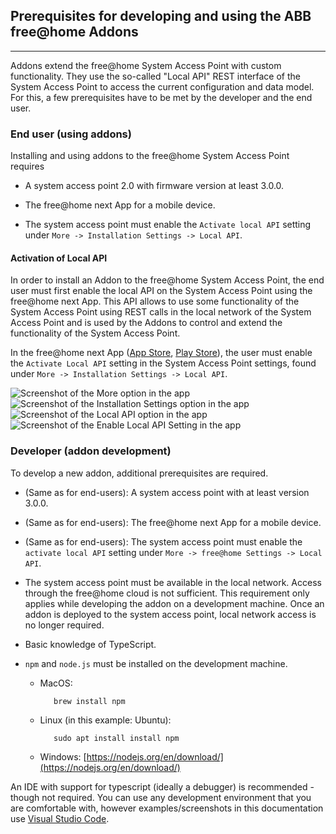 ## Prerequisites for developing and using the ABB free@home Addons

------------------------------------------------------------------------

Addons extend the free@home System Access Point with custom functionality. They use the
so-called "Local API" REST interface of the System Access Point to access the current configuration
and data model.
For this, a few prerequisites have to be met by the developer and the end user.

### End user (using addons)

Installing and using addons to the free@home System Access Point requires

- A system access point 2.0 with firmware version at least 3.0.0.

- The free@home next App for a mobile device.

- The system access point must enable the `Activate local API` setting under
  `More -> Installation Settings -> Local API`.

#### Activation of Local API

In order to install an Addon to the free@home System Access Point, the end user must first
enable the local API on the System Access Point using the free@home next App. This API allows to use
some functionality of the System Access Point
using REST calls in the local network of the System Access Point and is used by the Addons to
control and extend the functionality of the System Access Point.

In the free@home next App
([App Store](https://apps.apple.com/de/app/busch-free-home-next/id1501808668),
[Play Store](https://apps.apple.com/de/app/busch-free-home-next/id1501808668)), the user must
enable the `Activate Local API` setting in the System Access Point settings,
found under `More -> Installation Settings -> Local API`.

![Screenshot of the More option in the app](https://user-images.githubusercontent.com/5108878/224989871-8446c218-7b53-4798-8554-2f837023ccc2.png)
![Screenshot of the Installation Settings option in the app](https://user-images.githubusercontent.com/5108878/224989989-4058019f-aa94-4d70-8798-ad48f9a3e221.png)
![Screenshot of the Local API option in the app](https://user-images.githubusercontent.com/5108878/224990012-53aa3637-c914-4426-bf57-c934c920a97d.png)
![Screenshot of the Enable Local API Setting in the app](https://user-images.githubusercontent.com/5108878/224990021-d448cd39-1453-4c41-a90c-4e4de1fde445.png)

### Developer (addon development)

To develop a new addon, additional prerequisites are required.

- (Same as for end-users): A system access point with at least version 3.0.0.

- (Same as for end-users): The free@home next App for a mobile device.

- (Same as for end-users): The system access point must enable the `activate local API` setting
  under `More -> free@home Settings -> Local API`.

- The system access point must be available in the local network. Access through the free@home cloud
  is not sufficient. This requirement only applies while developing the addon on a development
  machine. Once an addon is deployed to the system access point, local network access is no longer
  required.

- Basic knowledge of TypeScript.

- `npm` and `node.js` must be installed on the development machine.

  - MacOS:

    ```shell
       brew install npm
    ```

  - Linux (in this example: Ubuntu):

    ```shell
       sudo apt install install npm
    ```

  - Windows: [https://nodejs.org/en/download/](https://nodejs.org/en/download/)

An IDE with support for typescript (ideally a debugger) is recommended - though not required. You
can use any development environment that you are comfortable with, however examples/screenshots in
this documentation use [Visual Studio Code](https://code.visualstudio.com/).
